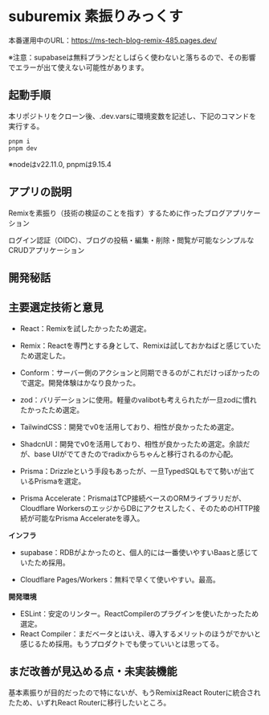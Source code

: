 # suburemix 素振りみっくす

本番運用中のURL：https://ms-tech-blog-remix-485.pages.dev/

※注意：supabaseは無料プランだとしばらく使わないと落ちるので、その影響でエラーが出て使えない可能性があります。

## 起動手順
本リポジトリをクローン後、.dev.varsに環境変数を記述し、下記のコマンドを実行する。

```
pnpm i
pnpm dev
```

※nodeはv22.11.0, pnpmは9.15.4

## アプリの説明

Remixを素振り（技術の検証のことを指す）するために作ったブログアプリケーション

ログイン認証（OIDC）、ブログの投稿・編集・削除・閲覧が可能なシンプルなCRUDアプリケーション

## 開発秘話

## 主要選定技術と意見

- React：Remixを試したかったため選定。

- Remix：Reactを専門とする身として、Remixは試しておかねばと感じていたため選定した。

- Conform：サーバー側のアクションと同期できるのがこれだけっぽかったので選定。開発体験はかなり良かった。

- zod：バリデーションに使用。軽量のvalibotも考えられたが一旦zodに慣れたかったため選定。

- TailwindCSS：開発でv0を活用しており、相性が良かったため選定。

- ShadcnUI：開発でv0を活用しており、相性が良かったため選定。余談だが、base UIがでてきたのでradixからちゃんと移行されるのか心配。

- Prisma：Drizzleという手段もあったが、一旦TypedSQLもでて勢いが出ているPrismaを選定。

- Prisma Accelerate：PrismaはTCP接続ベースのORMライブラリだが、Cloudflare WorkersのエッジからDBにアクセスしたく、そのためのHTTP接続が可能なPrisma Accelerateを導入。

**インフラ**

- supabase：RDBがよかったのと、個人的には一番使いやすいBaasと感じていたため採用。

- Cloudflare Pages/Workers：無料で早くて使いやすい。最高。

**開発環境**
- ESLint：安定のリンター。ReactCompilerのプラグインを使いたかったため選定。
- React Compiler：まだベータとはいえ、導入するメリットのほうがでかいと感じるため採用。もうプロダクトでも使っていいとは思ってる。

## まだ改善が見込める点・未実装機能
基本素振りが目的だったので特にないが、もうRemixはReact Routerに統合されたため、いずれReact Routerに移行したいところ。